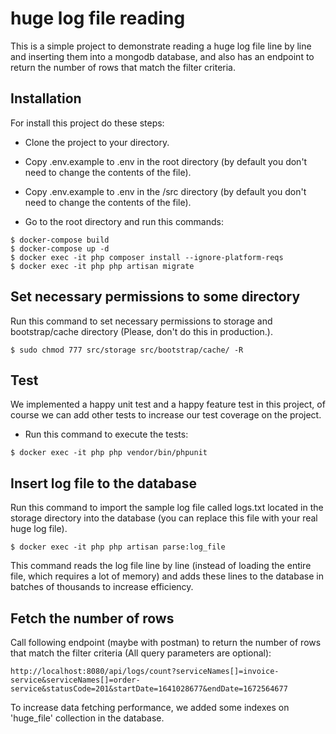 # huge log file reading
This is a simple project to demonstrate reading a huge log file line by line and inserting them into a mongodb database, and also has an endpoint to return the number of rows that match the filter criteria.

## Installation
For install this project do these steps:
- Clone the project to your directory.
- Copy .env.example to .env in the root directory (by default you don't need to change the contents of the file).
- Copy .env.example to .env in the /src directory (by default you don't need to change the contents of the file).

- Go to the root directory and run this commands:
```shell
$ docker-compose build
$ docker-compose up -d
$ docker exec -it php composer install --ignore-platform-reqs
$ docker exec -it php php artisan migrate
```
## Set necessary permissions to some directory
Run this command to set necessary permissions to storage and bootstrap/cache directory (Please, don't do this in production.).
```shell
$ sudo chmod 777 src/storage src/bootstrap/cache/ -R
```

## Test
We implemented a happy unit test and a happy feature test in this project, of course we can add other tests to increase our test coverage on the project.
- Run this command to execute the tests:
```shell
$ docker exec -it php php vendor/bin/phpunit
```

## Insert log file to the database
Run this command to import the sample log file called logs.txt located in the storage directory into the database (you can replace this file with your real huge log file).
```shell
$ docker exec -it php php artisan parse:log_file
```
This command reads the log file line by line (instead of loading the entire file, which requires a lot of memory) and adds these lines to the database in batches of thousands to increase efficiency.

## Fetch the number of rows
Call following endpoint (maybe with postman) to return the number of rows that match the filter criteria (All query parameters are optional):
```
http://localhost:8080/api/logs/count?serviceNames[]=invoice-service&serviceNames[]=order-service&statusCode=201&startDate=1641028677&endDate=1672564677
```
To increase data fetching performance, we added some indexes on 'huge_file' collection in the database.

